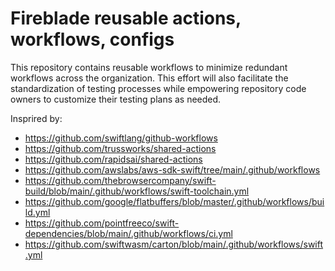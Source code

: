 # Fireblade reusable actions, workflows, configs

This repository contains reusable workflows to minimize redundant workflows across the organization. 
This effort will also facilitate the standardization of testing processes while empowering repository code owners to customize their testing plans as needed. 

Insprired by:

- https://github.com/swiftlang/github-workflows
- https://github.com/trussworks/shared-actions
- https://github.com/rapidsai/shared-actions
- https://github.com/awslabs/aws-sdk-swift/tree/main/.github/workflows
- https://github.com/thebrowsercompany/swift-build/blob/main/.github/workflows/swift-toolchain.yml
- https://github.com/google/flatbuffers/blob/master/.github/workflows/build.yml
- https://github.com/pointfreeco/swift-dependencies/blob/main/.github/workflows/ci.yml
- https://github.com/swiftwasm/carton/blob/main/.github/workflows/swift.yml



